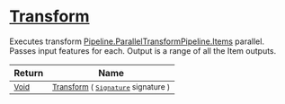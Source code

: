 # [Transform](./ParallelTransformPipeline-100663505.md)

Executes transform [Pipeline.ParallelTransformPipeline.Items](https://github.com/hargitomi97/sigstat/blob/master/docs/md/.md) parallel.  Passes input features for each.  Output is a range of all the Item outputs.

| Return | Name | 
| --- | --- | 
| <sub>[Void](https://docs.microsoft.com/en-us/dotnet/api/System.Void)</sub>| <sub>[Transform](./ParallelTransformPipeline-100663505.md) ( [`Signature`](./../../Signature.md) signature )</sub>| <br>


